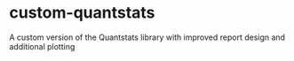 # custom-quantstats
A custom version of the Quantstats library with improved report design and additional plotting
